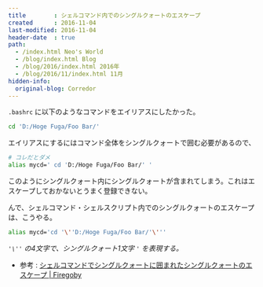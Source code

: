 ```yaml
---
title        : シェルコマンド内でのシングルクォートのエスケープ
created      : 2016-11-04
last-modified: 2016-11-04
header-date  : true
path:
  - /index.html Neo's World
  - /blog/index.html Blog
  - /blog/2016/index.html 2016年
  - /blog/2016/11/index.html 11月
hidden-info:
  original-blog: Corredor
---
```


`.bashrc` に以下のようなコマンドをエイリアスにしたかった。

```bash
cd 'D:/Hoge Fuga/Foo Bar/'
```

エイリアスにするにはコマンド全体をシングルクォートで囲む必要があるので、

```bash
# コレだとダメ
alias mycd=' cd 'D:/Hoge Fuga/Foo Bar/' '
```

このようにシングルクォート内にシングルクォートが含まれてしまう。これはエスケープしておかないとうまく登録できない。

んで、シェルコマンド・シェルスクリプト内でのシングルクォートのエスケープは、こうやる。

```bash
alias mycd='cd '\''D:/Hoge Fuga/Foo Bar/'\'''
```

*`'\''` の4文字で、シングルクォート1文字 `'` を表現する。*

- 参考 : [シェルコマンドでシングルクォートに囲まれたシングルクォートのエスケープ | Firegoby](https://firegoby.jp/archives/757)
